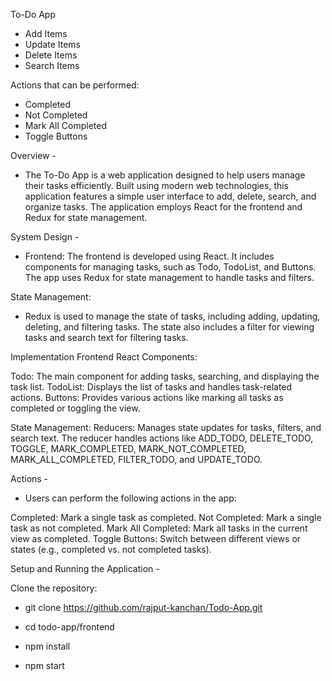 To-Do App

- Add Items
- Update Items
- Delete Items
- Search Items

Actions that can be performed:

- Completed
- Not Completed
- Mark All Completed
- Toggle Buttons

Overview -

- The To-Do App is a web application designed to help users manage their tasks efficiently. Built using modern web technologies, this application features a simple user interface to add, delete, search, and organize tasks. The application employs React for the frontend and Redux for state management.

System Design -

- Frontend: The frontend is developed using React. It includes components for managing tasks, such as Todo, TodoList, and Buttons. The app uses Redux for state management to handle tasks and filters.

State Management:

- Redux is used to manage the state of tasks, including adding, updating, deleting, and filtering tasks. The state also includes a filter for viewing tasks and search text for filtering tasks.

Implementation
Frontend
React Components:

Todo: The main component for adding tasks, searching, and displaying the task list.
TodoList: Displays the list of tasks and handles task-related actions.
Buttons: Provides various actions like marking all tasks as completed or toggling the view.

State Management:
Reducers: Manages state updates for tasks, filters, and search text. The reducer handles actions like ADD_TODO, DELETE_TODO, TOGGLE, MARK_COMPLETED, MARK_NOT_COMPLETED, MARK_ALL_COMPLETED, FILTER_TODO, and UPDATE_TODO.

Actions -

- Users can perform the following actions in the app:

Completed: Mark a single task as completed.
Not Completed: Mark a single task as not completed.
Mark All Completed: Mark all tasks in the current view as completed.
Toggle Buttons: Switch between different views or states (e.g., completed vs. not completed tasks).

Setup and Running the Application -

Clone the repository:

- git clone https://github.com/rajput-kanchan/Todo-App.git

- cd todo-app/frontend
- npm install
- npm start
